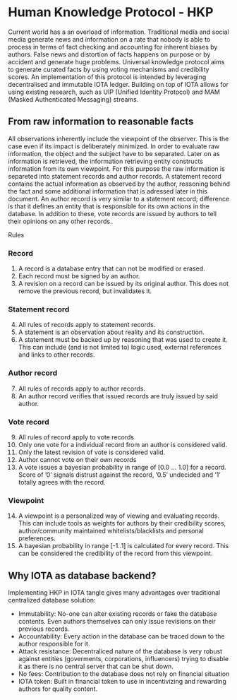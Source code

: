 # Human Knowledge Protocol - HKP

Current world has a an overload of information. Traditional media and social media generate news and information on a rate that nobody is able to process in terms of fact checking and accounting for inherent biases by authors. False news and distortion of facts happens on purpose or by accident and generate huge problems. Universal knowledge protocol aims to generate curated facts by using voting mechanisms and credibility scores. An implementation of this protocol is intended by leveraging decentralised and immutable IOTA ledger. Building on top of IOTA allows for using existing research, such as UIP (Unified Identity Protocol) and MAM (Masked Authenticated Messaging) streams.

## From raw information to reasonable facts
All observations inherently include the viewpoint of the observer. This is the case even if its impact is deliberately minimized. In order to evaluate raw information, the object and the subject have to be separated. Later on as information is retrieved, the information retrieving entity constructs information from its own viewpoint. For this purpose the raw information is separeted into statement records and author records. A statement record contains the actual information as observed by the author, reasoning behind the fact and some additional information that is adressed later in this document. An author record is very similar to a statement record; difference is that it defines an entity that is responsible for its own actions in the database. In addition to these, vote records are issued by authors to tell their opinions on any other records.

Rules
### Record
1.	A record is a database entry that can not be modified or erased.
2.	Each record must be signed by an author.
3.	A revision on a record can be issued by its original author. This does not remove the previous record, but invalidates it.
### Statement record
4.	All rules of records apply to statement records.
5.	A statement is an observation about reality and its construction.
6.	A statement must be backed up by reasoning that was used to create it. This can include (and is not limited to) logic used, external references and links to other records.
### Author record
7.	All rules of records apply to author records.
8.	An author record verifies that issued records are truly issued by said author.
### Vote record
9.	All rules of record apply to vote records
10.	Only one vote for a individual record from an author is considered valid.
11.	Only the latest revision of vote is considered valid.
12.	Author cannot vote on their own records
13.	A vote issues a bayesian probability in range of [0.0 ... 1.0] for a record. Score of ’0’ signals distrust against the record, ’0.5’ undecided and ’1’ totally agrees with the record.
### Viewpoint
14.	A viewpoint is a personalized way of viewing and evaluating records. This can include tools as weights for authors by their credibility scores, author/community maintained whitelists/blacklists and personal preferences.
15.	A bayesian probability in range [-1..1] is calculated for every record. This can be considered the credibility of the record from this viewpoint.

## Why IOTA as database backend?

Implementing HKP in IOTA tangle gives many advantages over traditional centralized database solution:
* Immutability: No-one can alter existing records or fake the database contents. Even authors themselves can only issue revisions on their previous records.
* Accountability: Every action in the database can be traced down to the author responsible for it.
* Attack resistance: Decentraliced nature of the database is very robust against entities (goverments, corporations, influencers) trying to disable it as there is no central server that can be shut down.
* No fees: Contribution to the database does not rely on financial situation
* IOTA token: Built in financial token to use in incentivizing and rewarding authors for quality content.
